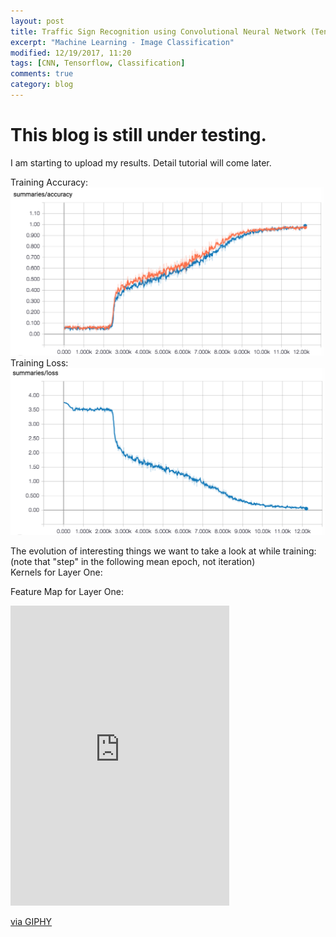 ```yaml
---
layout: post
title: Traffic Sign Recognition using Convolutional Neural Network (Tensorflow)
excerpt: "Machine Learning - Image Classification"
modified: 12/19/2017, 11:20
tags: [CNN, Tensorflow, Classification]
comments: true
category: blog
---
```


# This blog is still under testing.  

I am starting to upload my results. Detail tutorial will come later.   

Training Accuracy:  
<img src="/images/GTSRB/Tensorflow/accuracy.png">  
Training Loss:  
<img src="/images/GTSRB/Tensorflow/loss.png">  

The evolution of interesting things we want to take a look at while training:  
(note that "step" in the following mean epoch, not iteration)  
Kernels for Layer One:  

Feature Map for Layer One:   
<iframe src="https://giphy.com/embed/l49JYzvTeUUyhaktG" width="350" height="480" frameBorder="0" class="giphy-embed" allowFullScreen></iframe><p><a href="https://giphy.com/gifs/featuremap-l49JYzvTeUUyhaktG">via GIPHY</a></p>


